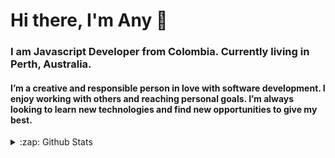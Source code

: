 # Hi there, I'm Any 👋

### I am Javascript Developer from Colombia. Currently living in Perth, Australia.

#### I’m a creative and responsible person in love with software development. I enjoy working with others and reaching personal goals. I’m always looking to learn new technologies and find new opportunities to give my best.

<details>
  <summary>:zap: Github Stats</summary>

  <img align="left" alt="codeSTACKr's Github Stats" src="https://github-readme-stats.codestackr.vercel.app/api?username=anibalajt&show_icons=true&hide_border=true" />

</details>

[website]: https://anibalajt.github.com
[twitter]: https://twitter.com/anibalajt
[instagram]: https://instagram.com/anibalajt
[linkedin]: https://linkedin.com/in/anibalajt




